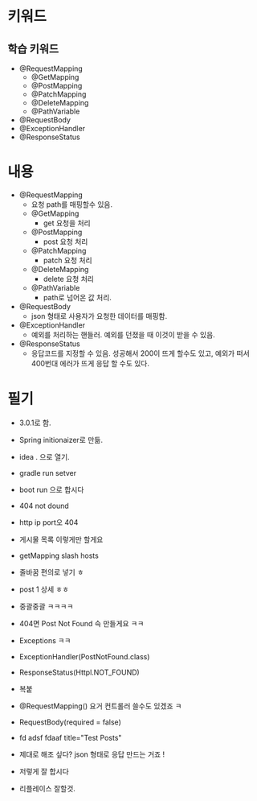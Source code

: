 # 키워드

## 학습 키워드

- @RequestMapping
  - @GetMapping
  - @PostMapping
  - @PatchMapping
  - @DeleteMapping
  - @PathVariable
- @RequestBody
- @ExceptionHandler
- @ResponseStatus

# 내용

- @RequestMapping
  - 요청 path를 매핑할수 있음.
  - @GetMapping
    - get 요청을 처리
  - @PostMapping
    - post 요청 처리
  - @PatchMapping
    - patch 요청 처리
  - @DeleteMapping
    - delete 요청 처리
  - @PathVariable
    - path로 넘어온 값 처리.
- @RequestBody
  - json 형태로 사용자가 요청한 데이터를 매핑함.
- @ExceptionHandler
  - 예외를 처리하는 핸들러. 예외를 던졌을 때 이것이 받을 수 있음.
- @ResponseStatus
  - 응답코드를 지정할 수 있음. 성공해서 200이 뜨게 할수도 있고, 예외가 떠서 400번대 에러가 뜨게 응답 할 수도 있다.

# 필기

- 3.0.1로 함.
- Spring initionaizer로 만듦.
- idea . 으로 열기.
- gradle run setver
- boot run 으로 합시다
- 404 not dound
- http ip port오 404
- 게시물 목록 이렇게만 할게요

- getMapping slash hosts
- 줄바꿈 편의로 넣기 ㅎ

- post 1 상세 ㅎㅎ

- 중괄중괄 ㅋㅋㅋㅋ
- 404면 Post Not Found 슥 만들게요 ㅋㅋ

* Exceptions ㅋㅋ
* ExceptionHandler(PostNotFound.class)
* ResponseStatus(Httpl.NOT_FOUND)

* 복붙

* @RequestMapping() 요거 컨트롤러 쓸수도 있겠죠 ㅋ
* RequestBody(required = false)
* fd adsf fdaaf title="Test Posts"
* 제대로 해조 싶다? json 형태로 응답 만드는 거죠 !
* 저렇게 잘 합시다
* 리플레이스 잘할것.
